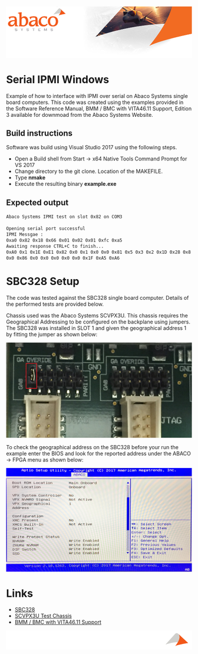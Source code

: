 ![Abaco stripe](abaco/Abaco_background-1000x275.png)

# Serial IPMI Windows 
Example of how to interface with IPMI over serial on Abaco Systems single board computers. This code was created using the examples provided in the Software Reference Manual, BMM / BMC with VITA46.11 Support, Edition 3 available for downmoad from the Abaco Systems Website.

## Build instructions
Software was build using Visual Studio 2017 using the following steps.
* Open a Build shell from Start -> x64 Native Tools Command Prompt for VS 2017
* Change directory to the git clone. Location of the MAKEFILE.
* Type **nmake**
* Execute the resulting binary **example.exe**

## Expected output
```
Abaco Systems IPMI test on slot 0x82 on COM3

Opening serial port successful
IPMI Messgae :
0xa0 0x82 0x18 0x66 0x01 0x02 0x01 0xfc 0xa5
Awaiting response CTRL+C to finish...
0xA0 0x1 0x1E 0xE1 0x82 0x0 0x1 0x0 0x0 0x81 0x5 0x3 0x2 0x1D 0x28 0x8 0x0 0x86 0x0 0x0 0x0 0x0 0x0 0x1F 0xA5 0xA6
```

# SBC328 Setup

The code was tested against the SBC328 single board computer. Details of the performed tests are provided below.

Chassis used was the Abaco Systems SCVPX3U. This chassis requires the Geographical Addressing to be configured on the backplane using jumpers. The SBC328 was installed in SLOT 1 and given the geographical address 1 by fitting the jumper as shown below:

![SCVPX3U Jumper position](abaco/SCVPX3U-Jumpers.JPG)

To check the geographical address on the SBC328 before your run the example enter the BIOS and look for the reported address under the ABACO -> FPGA menu as shown below:

![BIOS GA Check](abaco/SBC328-GA-Check.JPG)

# Links
* [SBC328](https://www.abaco.com/products/sbc328-3u-openvpx-single-board-computer)
* [SCVPX3U Test Chassis](https://www.abaco.com/products/scvpx3u/n3555)
* [BMM / BMC with VITA46.11 Support](https://www.abaco.com/download/bmmbmc-vita4611-support-software-reference-manual)

![Abaco footer](abaco/Abaco%20Footer1000x100.png)
